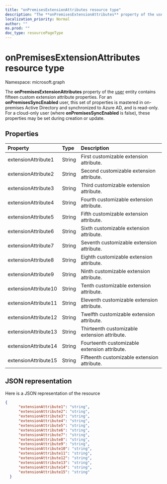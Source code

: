 ```yaml
---
title: "onPremisesExtensionAttributes resource type"
description: "The **onPremisesExtensionAttributes** property of the user entity contains fifteen custom extension attribute properties. For an **onPremisesSyncEnabled** user, this set of properties is mastered in on-premises Active Directory and synchronized to Azure AD, and is read-only. For a cloud-only user (where **onPremisesSyncEnabled** is false), these properties may be set during creation or update."
localization_priority: Normal
author: ""
ms.prod: ""
doc_type: resourcePageType
---
```


# onPremisesExtensionAttributes resource type

Namespace: microsoft.graph

The **onPremisesExtensionAttributes** property of the [user](user.md) entity contains fifteen custom extension attribute properties. For an **onPremisesSyncEnabled** user, this set of properties is mastered in on-premises Active Directory and synchronized to Azure AD, and is read-only. For a cloud-only user (where **onPremisesSyncEnabled** is false), these properties may be set during creation or update.


## Properties
| Property	   | Type	|Description|
|:---------------|:--------|:----------|
|extensionAttribute1|String| First customizable extension attribute. |
|extensionAttribute2|String| Second customizable extension attribute. |
|extensionAttribute3|String| Third customizable extension attribute. |
|extensionAttribute4|String| Fourth customizable extension attribute. |
|extensionAttribute5|String| Fifth customizable extension attribute. |
|extensionAttribute6|String| Sixth customizable extension attribute. |
|extensionAttribute7|String| Seventh customizable extension attribute. |
|extensionAttribute8|String| Eighth customizable extension attribute. |
|extensionAttribute9|String| Ninth customizable extension attribute. |
|extensionAttribute10|String| Tenth customizable extension attribute. |
|extensionAttribute11|String| Eleventh customizable extension attribute. |
|extensionAttribute12|String| Twelfth customizable extension attribute. |
|extensionAttribute13|String| Thirteenth customizable extension attribute. |
|extensionAttribute14|String| Fourteenth customizable extension attribute. |
|extensionAttribute15|String| Fifteenth customizable extension attribute. |

## JSON representation

Here is a JSON representation of the resource

<!-- {
  "blockType": "resource",
  "optionalProperties": [

  ],
  "@odata.type": "microsoft.graph.onPremisesExtensionAttributes"
}-->


```json
{
      "extensionAttribute1": "string",
      "extensionAttribute2": "string",
      "extensionAttribute3": "string",
      "extensionAttribute4": "string",
      "extensionAttribute5": "string",
      "extensionAttribute6": "string",
      "extensionAttribute7": "string",
      "extensionAttribute8": "string",
      "extensionAttribute9": "string",
      "extensionAttribute10": "string",
      "extensionAttribute11": "string",
      "extensionAttribute12": "string",
      "extensionAttribute13": "string",
      "extensionAttribute14": "string",
      "extensionAttribute15": "string"
  }

```


<!-- uuid: 8fcb5dbc-d5aa-4681-8e31-b001d5168d79
2015-10-25 14:57:30 UTC -->
<!-- {
  "type": "#page.annotation",
  "description": "onPremisesExtensionAttributes resource",
  "keywords": "",
  "section": "documentation",
  "tocPath": ""
}-->

